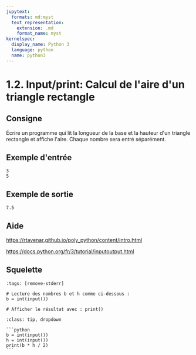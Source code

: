 ```yaml
---
jupytext:
  formats: md:myst
  text_representation:
    extension: .md
    format_name: myst
kernelspec:
  display_name: Python 3
  language: python
  name: python3
---
```


# 1.2. Input/print: Calcul de l'aire d'un triangle rectangle

## Consigne

Écrire un programme qui lit la longueur de la base et la hauteur d'un triangle rectangle et affiche l'aire. Chaque nombre sera entré séparément.



## Exemple d'entrée

```
3
5
```

## Exemple de sortie

```
7.5
```

## Aide

https://rtavenar.github.io/poly_python/content/intro.html

https://docs.python.org/fr/3/tutorial/inputoutput.html

## Squelette

```{code-cell} python
:tags: [remove-stderr]

# Lecture des nombres b et h comme ci-dessous :
b = int(input())

# Afficher le résultat avec : print()
```

````{admonition} Cliquez ici pour voir la solution
:class: tip, dropdown

```python
b = int(input())
h = int(input())
print(b * h / 2)
```
````
